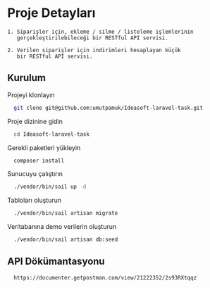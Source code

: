 
# Proje Detayları


    1. Siparişler için, ekleme / silme / listeleme işlemlerinin 
       gerçekleştirilebileceği bir RESTful API servisi.

    2. Verilen siparişler için indirimleri hesaplayan küçük 
       bir RESTful API servisi.

## Kurulum

Projeyi klonlayın

```bash
  git clone git@github.com:umutpamuk/Ideasoft-laravel-task.git
```

Proje dizinine gidin

```bash
  cd Ideasoft-laravel-task
```

Gerekli paketleri yükleyin

```bash
  composer install
```

Sunucuyu çalıştırın

```bash
  ./vendor/bin/sail up -d
```

Tabloları oluşturun

```bash
  ./vendor/bin/sail artisan migrate
```
Veritabanına demo verilerin oluşturun

```bash
  ./vendor/bin/sail artisan db:seed
```

## API Dökümantasyonu



```http
  https://documenter.getpostman.com/view/21222352/2s93RXtqqz
```

  
